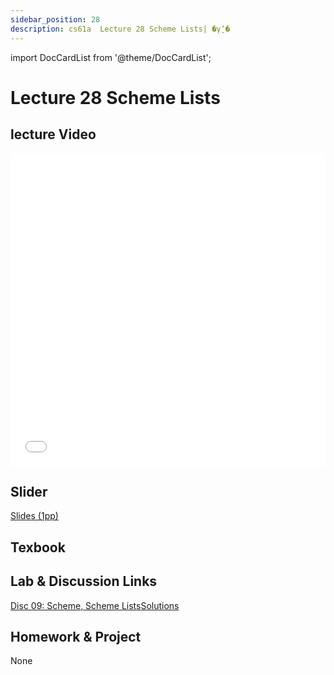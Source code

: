 ```yaml
---
sidebar_position: 28
description: cs61a  Lecture 28 Scheme Lists| �γ̱ʼ� 
---
```


import DocCardList from '@theme/DocCardList';


# Lecture 28 Scheme Lists
## lecture Video

<iframe src="//player.bilibili.com/player.html?aid=277746636&bvid=BV17c411f78k&cid=1311465503&p=1&high_quality=1&danmaku=0" scrolling="no" border="0" frameborder="no" framespacing="0" allowfullscreen="true" allowfullscreen="allowfullscreen" width="100%" height="500" scrolling="no" frameborder="0" sandbox="allow-top-navigation allow-same-origin allow-forms allow-scripts"> </iframe>

## Slider
[Slides (1pp)](/resource/cs61a/28-Scheme_Lists_1pp.pdf)
## Texbook


## Lab & Discussion Links
[Disc 09: Scheme, Scheme Lists](./dis/disc09.md)[Solutions](./dis/sol-disc09.md)

## Homework & Project
None


<DocCardList />
